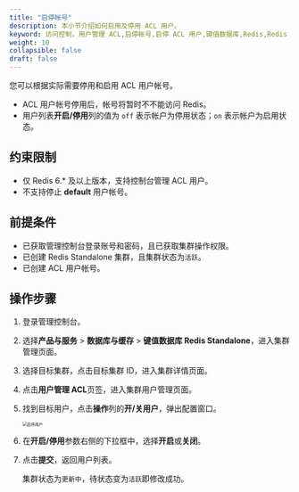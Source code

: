 ```yaml
---
title: "启停帐号" 
description: 本小节介绍如何启用及停用 ACL 用户。 
keyword: 访问控制，用户管理 ACL,启停帐号,启停 ACL 用户,键值数据库,Redis,Redis Standalone,数据库
weight: 10
collapsible: false
draft: false
---
```


您可以根据实际需要停用和启用 ACL 用户帐号。

- ACL 用户帐号停用后，帐号将暂时不不能访问 Redis。
- 用户列表**开启/停用**列的值为 `off` 表示帐户为停用状态；`on` 表示帐户为启用状态。

## 约束限制

- 仅 Redis 6.* 及以上版本，支持控制台管理 ACL 用户。
- 不支持停止 **default** 用户帐号。

## 前提条件

- 已获取管理控制台登录账号和密码，且已获取集群操作权限。
- 已创建 Redis Standalone 集群，且集群状态为`活跃`。
- 已创建 ACL 用户帐号。

## 操作步骤

1. 登录管理控制台。
2. 选择**产品与服务** > **数据库与缓存** > **键值数据库 Redis Standalone**，进入集群管理页面。
3. 选择目标集群，点击目标集群 ID，进入集群详情页面。
4. 点击**用户管理 ACL**页签，进入集群用户管理页面。
5. 找到目标用户，点击**操作**列的**开/关用户**，弹出配置窗口。

   <img src="../../../_images/off_and_on_user.png" alt="启停用户" style="zoom:50%;" />

6. 在**开启/停用**参数右侧的下拉框中，选择**开启**或**关闭**。
7. 点击**提交**，返回用户列表。

   集群状态为`更新中`，待状态变为`活跃`即修改成功。
